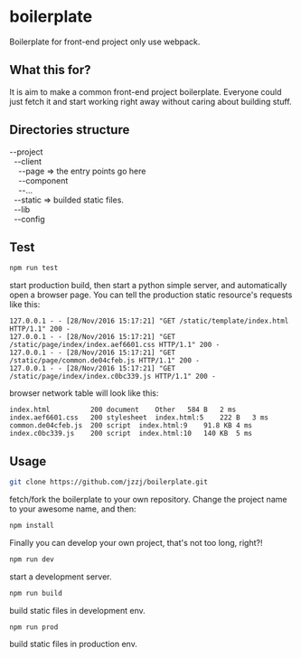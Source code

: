 # boilerplate
Boilerplate for front-end project only use webpack.

## What this for?
It is aim to make a common front-end project boilerplate. Everyone could just fetch it and start working right away without caring about building stuff.

## Directories structure
--project   
&nbsp;&nbsp;--client  
&nbsp;&nbsp;&nbsp;&nbsp;--page      => the entry points go here  
&nbsp;&nbsp;&nbsp;&nbsp;--component    
&nbsp;&nbsp;&nbsp;&nbsp;--...   
&nbsp;&nbsp;--static => builded static files.  
&nbsp;&nbsp;--lib   
&nbsp;&nbsp;--config  
  
## Test
```sh
npm run test
```
start production build, then start a python simple server, and automatically open a browser page. 
You can tell the production static resource's requests like this:
```text
127.0.0.1 - - [28/Nov/2016 15:17:21] "GET /static/template/index.html HTTP/1.1" 200 -
127.0.0.1 - - [28/Nov/2016 15:17:21] "GET /static/page/index/index.aef6601.css HTTP/1.1" 200 -
127.0.0.1 - - [28/Nov/2016 15:17:21] "GET /static/page/common.de04cfeb.js HTTP/1.1" 200 -
127.0.0.1 - - [28/Nov/2016 15:17:21] "GET /static/page/index/index.c0bc339.js HTTP/1.1" 200 -
```
browser network table will look like this:
```test
index.html	        200	document	Other	584 B	2 ms	
index.aef6601.css	200	stylesheet	index.html:5	222 B	3 ms	
common.de04cfeb.js	200	script	index.html:9	91.8 KB	4 ms	
index.c0bc339.js	200	script	index.html:10	140 KB	5 ms	

```
  
## Usage
```sh
git clone https://github.com/jzzj/boilerplate.git
```
fetch/fork the boilerplate to your own repository.
Change the project name to your awesome name, and then:
```sh
npm install
```
Finally you can develop your own project, that's not too long, right?!

```sh
npm run dev
```
start a development server.

```sh
npm run build
```
build static files in development env.

```sh
npm run prod
```
build static files in production env.
